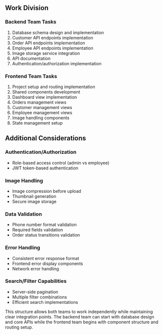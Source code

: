 ## Work Division

### Backend Team Tasks
1. Database schema design and implementation
2. Customer API endpoints implementation
3. Order API endpoints implementation
4. Employee API endpoints implementation
5. Image storage service integration
6. API documentation
7. Authentication/authorization implementation

### Frontend Team Tasks
1. Project setup and routing implementation
2. Shared components development
3. Dashboard view implementation
4. Orders management views
5. Customer management views
6. Employee management views
7. Image handling components
8. State management setup

## Additional Considerations

### Authentication/Authorization
* Role-based access control (admin vs employee)
* JWT token-based authentication

### Image Handling
* Image compression before upload
* Thumbnail generation
* Secure image storage

### Data Validation
* Phone number format validation
* Required fields validation
* Order status transitions validation

### Error Handling
* Consistent error response format
* Frontend error display components
* Network error handling

### Search/Filter Capabilities
* Server-side pagination
* Multiple filter combinations
* Efficient search implementations

This structure allows both teams to work independently while maintaining clear integration points. The backend team can start with database design and core APIs while the frontend team begins with component structure and routing setup.